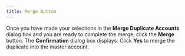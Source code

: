 ```yaml
---
title: Merge Button
---
```



Once you have made your selections in the **Merge 
 Duplicate Accounts** dialog box and you are ready to complete the  merge, click the **Merge** button.  The **Confirmation** dialog box displays.  Click **Yes** to merge the duplicate  into the master account.
